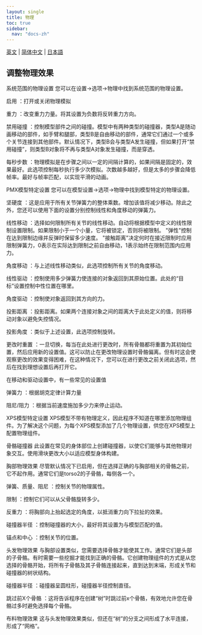 ```yaml
---
layout: single
title: 物理
toc: true
sidebar:
  nav: "docs-zh"
---
```

[英文](/dancexr/features/physics) | [简体中文](/zh/dancexr/features/physics) | [日本語](/jp/dancexr/features/physics)
## 调整物理效果

系统范围的物理设置
您可以在设置->选项->物理中找到系统范围的物理设置。

启用
：打开或关闭物理模拟

重力
：改变重力力量。将其设置为负数将反转重力方向。

禁用碰撞
：控制模型部件之间的碰撞。模型中有两种类型的碰撞器，类型A是随动画移动的部件，如手臂和腿部，类型B是自由移动的部件，通常它们通过一个或多个关节连接到其他部件。默认情况下，类型B会与类型A发生碰撞，但如果打开“禁用碰撞”，则类型B对象将不再与类型A对象发生碰撞，而是穿透。

每秒步数
：物理模拟是在步骤之间以一定的间隔计算的，如果间隔是固定的，效果最好。此选项控制每秒执行多少次模拟。次数越多越好，但是太多的步骤会降低帧率。最好与帧率匹配，以实现平滑的动画。

PMX模型特定设置
您可以在模型设置->选项->物理中找到模型特定的物理设置。

坚硬度
：这是应用于所有关节弹簧力的整体乘数。增加该值将减少移动。除此之外，您还可以使用下面的设置分别控制线性和角度移动的弹簧力。

线性移动
：选择如何限制所有关节的线性移动。自动将根据模型中定义的线性限制设置限制。如果限制小于一个小量，它将被锁定，否则将被限制。 "弹性"控制在达到限制边缘并反弹时保留多少速度。 "接触距离"决定何时在接近限制时应用限制弹簧力，0表示在实际达到限制之前自由移动，1表示始终在限制范围内应用力。

角度移动
：与上述线性移动类似，此选项控制所有关节的角度移动。

线性驱动
：控制使用多少弹簧力使连接的对象返回到其原始位置。此处的“目标”设置控制中性位置在哪里。

角度驱动
：控制使对象返回到其方向的力。

投影距离
：投影距离。如果两个连接对象之间的距离大于此处定义的值，则将移动对象以避免失控情况。

投影角度
：类似于上述设置，此选项控制旋转。

更改时重置
：一旦切换，每当在此处进行更改时，所有骨骼都将重置为其初始位置，然后应用新的设置值。这可以防止在更改物理设置时骨骼偏离。但有时这会使观察更改的效果变得困难，在这种情况下，您可以在进行更改之前关闭此选项，然后在找到理想设置后再打开它。

在移动和驱动设置中，有一些常见的设置值

弹簧力
：根据胡克定律计算力量

阻尼/阻力
：根据当前速度施加多少力来停止运动。

XPS模型特定设置
XPS模型不带有物理定义，因此程序不知道在哪里添加物理组件。为了解决这个问题，为每个XPS模型添加了几个物理设置，供您在XPS模型上配置物理组件。

骨骼碰撞器
此设置在常见的身体部位上创建碰撞器，以使它们能够与其他物理对象交互。使用滑块更改大小以适应模型身体构建。

胸部物理效果
尽管默认情况下已启用，但在选择正确的与胸部相关的骨骼之前，它不起作用。通常它们是torso2的子骨骼，每侧各一个。

弹簧、质量、阻尼
：控制关节的物理属性。

限制
：控制它们可以从父骨骼旋转多少。

反重力
：将胸部向上抬起选定的角度，以抵消重力向下拉扯的效果。

碰撞器半径
：控制碰撞器的大小，最好将其设置为与模型匹配的值。

锚点和中心
：控制关节的位置。

头发物理效果
与胸部设置类似，您需要选择骨骼才能使其工作。通常它们是头部的子骨骼。有时需要一些挖掘才能找到正确的骨骼。它创建物理组件的方式是从您选择的骨骼开始，将所有子骨骼及其子骨骼连接起来，直到达到末端，形成关节和碰撞器的树状结构。

碰撞器半径
：碰撞器呈圆柱形，碰撞器半径控制直径。

跳过前X个骨骼
：这将告诉程序在创建“树”时跳过前x个骨骼，有效地允许您在骨骼过多时避免选择每个骨骼。

布料物理效果
这与头发物理效果类似，但还在“树”的分支之间形成了水平连接，形成了“网格”。